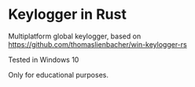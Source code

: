 # Keylogger in Rust

Multiplatform global keylogger, based on https://github.com/thomaslienbacher/win-keylogger-rs

Tested in Windows 10

Only for educational purposes.
